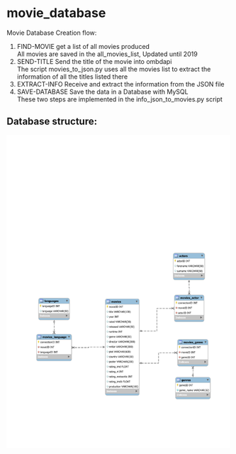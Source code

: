 # movie_database

Movie Database Creation flow:
1.	FIND-MOVIE get a list of all movies produced <br />
All movies are saved in the all_movies_list, Updated until 2019
2.	SEND-TITLE Send the title of the movie into ombdapi <br />
The script movies_to_json.py uses all the movies list to extract the information of all the titles listed there
3.	EXTRACT-INFO Receive and extract the information from the JSON file  <br />
4.	SAVE-DATABASE Save the data in a Database with MySQL <br />
These two steps are implemented in the info_json_to_movies.py script

## Database structure:

![Structure](/database_structure.svg)
